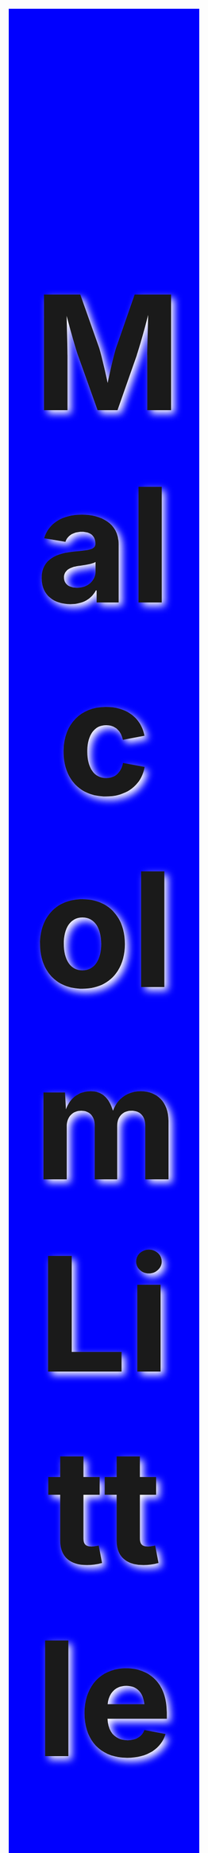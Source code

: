<!DOCTYPE html>
<html lang="en">
    <head>
        <title>Malcom X Tribute page</title>
        <style>
            /*This is a styling code to the body element including margin and color*/
            body{
                background-color:blue;
                margin: 30%;
            }
            /*This code is for styling the title(Adding title shadow)*/
            #title{
                text-align: center;
                text-shadow: 7px 7px 15px white;
                font-size: 8vh;
            }
            /*Setting width and display type of the image*/
            img{
                display: inline-block;
                width: 95%;
            }
            /*Setting the fon size and font color of the image caption*/
            #caption{
                font-size: 18px;
                font-family: Verdana;
                color: black;
            }
            /*Content page styling including font-size, padding, margin and font color*/
            div#tribute-data{
                background-color: rgba(50, 140, , 0.4);
                box-shadow: 25px 25px 25px #98fb98;
                font-family: Verdana;
                padding: 30px 30px;
                margin: 11px;
                margin-top: 75px;
            }
            /*Styling the title of the contents */
            h1.title-APJ{
                font-size: 40px;
                color: white;
                text-align: center;
                text-shadow: 7px 7px 15px black;
            }
            /*Styling code for the link given at the end of this page*/
            #tribute-link{
                text-decoration: none;
                color: black;
            }
        </style>
    </head>
    <body>
        <main id="main">
            <!--Insert the title of the page here-->
            <h1 id="title">Malcolm Little, el-Hajj Malik el-Shabazz(Malcom X)</h1>
            <div id="img">
                <!--Image of Malcom X-->
                <img src="c14b8d44-c39a-46b2-be66-b063e88f5595.jpg" id="image" alt="Malcom X image">
                <small id="caption">Malcom X was an American Muslim minister and human rights activist who was a prominent figure during the civil rights movement. A spokesman for the Nation of Islam until 1964, he was a vocal advocate for Black empowerment and the promotion of Islam within the Black community</small>
            </div>
            <div id="tribute-data">
                <!--Personal details and tribute of Malcom X-->
                <h1 id="title-APJ">About</h1>
                <p>Malcolm X was born May 19, 1925, in Omaha, Nebraska, the fourth of seven children of Grenada-born Louise Helen Little (née Langdon) and Georgia-born Earl Little. Earl was an outspoken Baptist lay speaker, and he and Louise were admirers of Pan-African activist Marcus Garvey. Earl was a local leader of the Universal Negro Improvement Association (UNIA) and Louise served as secretary and "branch reporter", sending news of local UNIA activities to Negro World; they inculcated self-reliance and black pride in their children. Malcolm X later said that White violence killed four of his father's brothers.

                    Because of Ku Klux Klan threats, Earl's UNIA activities were said to be "spreading trouble" and the family relocated in 1926 to Milwaukee, and shortly thereafter to Lansing, Michigan. There, the family was frequently harassed by the Black Legion, a White racist group Earl accused of burning their family home in 1929.
                    
                    When Malcolm was six, his father died in what has been officially ruled a streetcar accident, though his mother Louise believed Earl had been murdered by the Black Legion. Rumors that White racists were responsible for his father's death were widely circulated and were very disturbing to Malcolm X as a child. As an adult, he expressed conflicting beliefs on the question. After a dispute with creditors, Louise received a life insurance benefit (nominally $1,000 ‍—‌about $19,000 in 2022)[A] in payments of $18 per month; the issuer of another, larger policy refused to pay, claiming her husband Earl had committed suicide. <br>To make ends meet, Louise rented out part of her garden, and her sons hunted game.
                    
                    In 1937, a man Louise had been dating‍—‌marriage had seemed a possibility‍—‌vanished from her life when she became pregnant with his child. In late 1938, she had a nervous breakdown and was committed to Kalamazoo State Hospital. The children were separated and sent to foster homes. Malcolm and his siblings secured her release 24 years later.
                    
                    Malcolm attended West Junior High School in Lansing and then Mason High School in Mason, Michigan, but left high school in 1941, before graduating. He excelled in junior high school but dropped out of high school after a White teacher told him that practicing law, his aspiration at the time, was "no realistic goal for a nigger." Later, Malcolm X recalled feeling that the White world offered no place for a career-oriented Black man, regardless of talent.
                    
                    
                    A Boston police mug shot of Malcolm, following his arrest for larceny (1944)
                    From age 14 to 21, Malcolm held a variety of jobs while living with his half-sister Ella Little-Collins in Roxbury, a largely African-American neighborhood of Boston.
                    
                    After a short time in Flint, Michigan, he moved to New York City's Harlem neighborhood in 1943, where he found employment on the New Haven Railroad and engaged in drug dealing, gambling, racketeering, robbery, and pimping. According to biographer Bruce Perry, Malcolm also occasionally had sex with other men, usually for money, though this conjecture has been disputed by those who knew him. He befriended John Elroy Sanford, a fellow dishwasher at Jimmy's Chicken Shack in Harlem who aspired to be a professional comedian. Both men had reddish hair, so Sanford was called "Chicago Red" after his hometown, and Malcolm was known as "Detroit Red". Years later, Sanford became famous as comedian and actor Redd Foxx.
                    
                    Summoned by the local draft board for military service in World War II, he feigned mental disturbance by rambling and declaring: "I want to be sent down South. Organize them nigger soldiers ... steal us some guns, and kill us [some] crackers". He was declared "mentally disqualified for military service".
                    
                    In late 1945, Malcolm returned to Boston, where he and four accomplices committed a series of burglaries targeting wealthy White families. In 1946, he was arrested while picking up a stolen watch he had left at a shop for repairs, and in February began serving an eight-to-ten-year sentence at Charlestown State Prison for larceny and breaking and entering. Two years later, Malcolm was transferred to Norfolk Prison Colony (also in Massachusetts).</p>
            </div>
            <br>
            To get more information, check out: 
            <a id="tribute-link" href="#">
                <b>Malcolm X</b> on Wikepedia
                <small>Developed by Okoth Donnex (2023)</small>
            </a>
        </main>
    </body>
</html>
